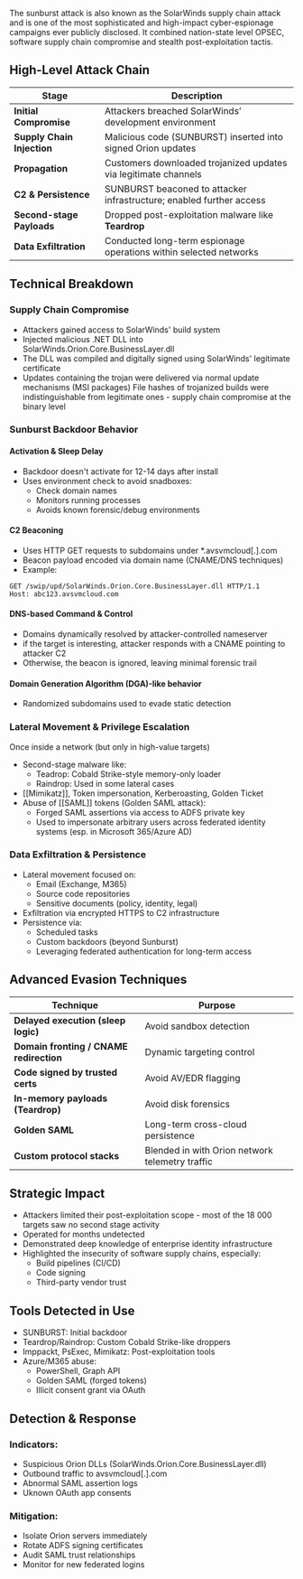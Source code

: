 The sunburst attack is also known as the SolarWinds supply chain attack and is one of the most sophisticated and high-impact cyber-espionage campaigns ever publicly disclosed. It combined nation-state level OPSEC, software supply chain compromise and stealth post-exploitation tactis.

## High-Level Attack Chain
| Stage                      | Description                                                          |
| -------------------------- | -------------------------------------------------------------------- |
| **Initial Compromise**     | Attackers breached SolarWinds’ development environment               |
| **Supply Chain Injection** | Malicious code (SUNBURST) inserted into signed Orion updates         |
| **Propagation**            | Customers downloaded trojanized updates via legitimate channels      |
| **C2 & Persistence**       | SUNBURST beaconed to attacker infrastructure; enabled further access |
| **Second-stage Payloads**  | Dropped post-exploitation malware like **Teardrop**                  |
| **Data Exfiltration**      | Conducted long-term espionage operations within selected networks    |


## Technical Breakdown
### Supply Chain Compromise
- Attackers gained access to SolarWinds' build system
- Injected malicious .NET DLL into SolarWinds.Orion.Core.BusinessLayer.dll
- The DLL was compiled and digitally signed using SolarWinds' legitimate certificate
- Updates containing the trojan were delivered via normal update mechanisms (MSI packages)
File hashes of trojanized builds were indistinguishable from legitimate ones - supply chain compromise at the binary level

### Sunburst Backdoor Behavior
#### Activation & Sleep Delay
- Backdoor doesn't activate for 12-14 days after install
- Uses environment check to avoid snadboxes:
	- Check domain names
	- Monitors running processes
	- Avoids known forensic/debug environments
#### C2 Beaconing
- Uses HTTP GET requests to subdomains under \*.avsvmcloud[.].com
- Beacon payload encoded via domain name (CNAME/DNS techniques)
- Example:
```
GET /swip/upd/SolarWinds.Orion.Core.BusinessLayer.dll HTTP/1.1
Host: abc123.avsvmcloud.com
```

#### DNS-based Command & Control
- Domains dynamically resolved by attacker-controlled nameserver
- if the target is interesting, attacker responds with a CNAME pointing to attacker C2
- Otherwise, the beacon is ignored, leaving minimal forensic trail

#### Domain Generation Algorithm (DGA)-like behavior
- Randomized subdomains used to evade static detection

### Lateral Movement & Privilege Escalation
Once inside a network (but only in high-value targets)
- Second-stage malware like:
	- Teadrop: Cobald Strike-style memory-only loader
	- Raindrop: Used in some lateral cases
- [[Mimikatz]], Token impersonation, Kerberoasting, Golden Ticket
- Abuse of [[SAML]] tokens (Golden SAML attack):
	- Forged SAML assertions via access to ADFS private key
	- Used to impersonate arbitrary users across federated identity systems (esp. in Microsoft 365/Azure AD)

### Data Exfiltration & Persistence
- Lateral movement focused on:
	- Email (Exchange, M365)
	- Source code repositories
	- Sensitive documents (policy, identity, legal)
- Exfiltration via encrypted HTTPS to C2 infrastructure
- Persistence via:
	- Scheduled tasks
	- Custom backdoors (beyond Sunburst)
	- Leveraging federated authentication for long-term access


## Advanced Evasion Techniques
|Technique|Purpose|
|---|---|
|**Delayed execution (sleep logic)**|Avoid sandbox detection|
|**Domain fronting / CNAME redirection**|Dynamic targeting control|
|**Code signed by trusted certs**|Avoid AV/EDR flagging|
|**In-memory payloads (Teardrop)**|Avoid disk forensics|
|**Golden SAML**|Long-term cross-cloud persistence|
|**Custom protocol stacks**|Blended in with Orion network telemetry traffic|

## Strategic Impact
- Attackers limited their post-exploitation scope - most of the 18 000 targets saw no second stage activity
- Operated for months undetected
- Demonstrated deep knowledge of enterprise identity infrastructure
- Highlighted the insecurity of software supply chains, especially:
	- Build pipelines (CI/CD)
	- Code signing
	- Third-party vendor trust

## Tools Detected in Use
- SUNBURST: Initial backdoor
- Teardrop/Raindrop: Custom Cobald Strike-like droppers
- Imppackt, PsExec, Mimikatz: Post-exploitation tools
- Azure/M365 abuse:
	- PowerShell, Graph API
	- Golden SAML (forged tokens)
	- Illicit consent grant via OAuth

## Detection & Response
### Indicators:
- Suspicious Orion DLLs (SolarWinds.Orion.Core.BusinessLayer.dll)
- Outbound traffic to avsvmcloud[.].com
- Abnormal SAML assertion logs
- Uknown OAuth app consents

### Mitigation:
- Isolate Orion servers immediately
- Rotate ADFS signing certificates
- Audit SAML trust relationships
- Monitor for new federated logins

